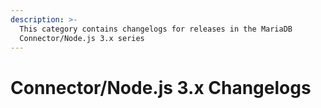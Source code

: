 ```yaml
---
description: >-
  This category contains changelogs for releases in the MariaDB
  Connector/Node.js 3.x series
---
```


# Connector/Node.js 3.x Changelogs

